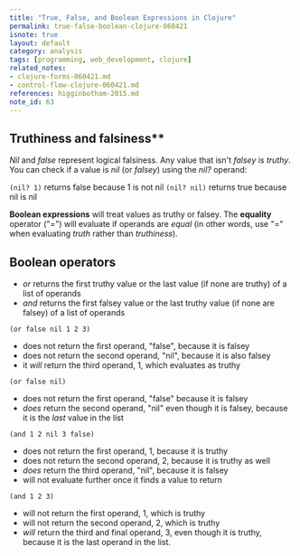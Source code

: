 ```yaml
---
title: "True, False, and Boolean Expressions in Clojure"
permalink: true-false-boolean-clojure-060421
isnote: true
layout: default
category: analysis
tags: [programming, web_development, clojure]
related_notes: 
- clojure-forms-060421.md
- control-flow-clojure-060421.md
references: higginbotham-2015.md
note_id: 63
---
```


## Truthiness and falsiness**

*Nil* and *false* represent logical falsiness. Any value that isn't *falsey* is *truthy*. You can check if a value is *nil* (or *falsey*) using the *nil?* operand: 

`(nil? 1)` returns false because 1 is not nil
`(nil? nil)` returns true because nil is nil

**Boolean expressions** will treat values as truthy or falsey. The **equality** operator ("=") will evaluate if operands are *equal* (in other words, use "=" when evaluating *truth* rather than *truthiness*).

## Boolean operators

- *or* returns the first truthy value or the last value (if none are truthy) of a list of operands
- *and* returns the first falsey value or the last truthy value (if none are falsey) of a list of operands

`(or false nil 1 2 3)`
- does not return the first operand, "false", because it is falsey
- does not return the second operand, "nil", because it is also falsey
- it *will* return the third operand, 1, which evaluates as truthy

`(or false nil)`
- does not return the first operand, "false" because it is falsey
- *does* return the second operand, "nil" even though it is falsey, because it is the *last* value in the list

`(and 1 2 nil 3 false)`
- does not return the first operand, 1, because it is truthy
- does not return the second operand, 2, because it is truthy as well
- *does* return the third operand, "nil", because it is falsey
- will not evaluate further once it finds a value to return
  
`(and 1 2 3)`
- will not return the first operand, 1, which is truthy
- will not return the second operand, 2, which is truthy
- *will* return the third and final operand, 3, even though it is truthy, because it is the last operand in the list.
